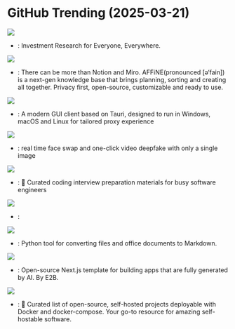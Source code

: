 # GitHub Trending (2025-03-21)

![](https://img.shields.io/badge/Python-New%20150-green?style=flat-square&logo=appveyor)
- [](https://github.comundefined): Investment Research for Everyone, Everywhere.

![](https://img.shields.io/badge/TypeScript-New%20468-green?style=flat-square&logo=appveyor)
- [](https://github.comundefined): There can be more than Notion and Miro. AFFiNE(pronounced [ə‘fain]) is a next-gen knowledge base that brings planning, sorting and creating all together. Privacy first, open-source, customizable and ready to use.

![](https://img.shields.io/badge/TypeScript-New%20179-green?style=flat-square&logo=appveyor)
- [](https://github.comundefined): A modern GUI client based on Tauri, designed to run in Windows, macOS and Linux for tailored proxy experience

![](https://img.shields.io/badge/Python-New%2034-green?style=flat-square&logo=appveyor)
- [](https://github.comundefined): real time face swap and one-click video deepfake with only a single image

![](https://img.shields.io/badge/TypeScript-New%20505-green?style=flat-square&logo=appveyor)
- [](https://github.comundefined): 💯 Curated coding interview preparation materials for busy software engineers

![](https://img.shields.io/badge/Batchfile-New%2083-green?style=flat-square&logo=appveyor)
- [](https://github.comundefined): 

![](https://img.shields.io/badge/Python-New%20193-green?style=flat-square&logo=appveyor)
- [](https://github.comundefined): Python tool for converting files and office documents to Markdown.

![](https://img.shields.io/badge/TypeScript-New%20236-green?style=flat-square&logo=appveyor)
- [](https://github.comundefined): Open-source Next.js template for building apps that are fully generated by AI. By E2B.

![](https://img.shields.io/badge/HTML-New%20608-green?style=flat-square&logo=appveyor)
- [](https://github.comundefined): 🚀 Curated list of open-source, self-hosted projects deployable with Docker and docker-compose. Your go-to resource for amazing self-hostable software.

